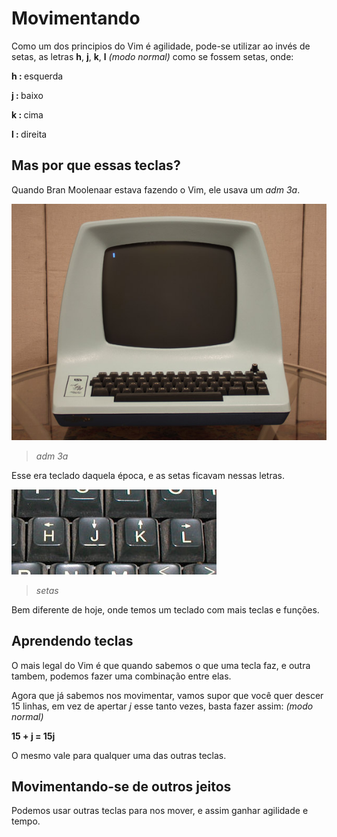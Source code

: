 <h1>Movimentando</h1>

Como um dos principios do Vim é agilidade, pode-se utilizar ao invés de setas, as letras <b>h</b>, <b>j</b>, <b>k</b>, <b>l</b> <i>(modo normal)</i> como se fossem setas, onde:

<b>h : </b>esquerda

<b>j : </b>baixo 

<b>k : </b>cima

<b>l : </b>direita

<h2>Mas por que essas teclas?</h2>

Quando Bran Moolenaar estava fazendo o Vim, ele usava um <i>adm 3a</i>.

<img src="../imagens/adm-3a.jpg">

<blockquote><i>adm 3a</i></blockquote>

 Esse era teclado daquela época, e as setas ficavam nessas letras.

 <img src="../imagens/vim-keyboard-arrows.jpg">

 <blockquote><i>setas</i></blockquote>

 Bem diferente de hoje, onde temos um teclado com mais teclas e funções.

 <h2>Aprendendo teclas</h2>

 O mais legal do Vim é que quando sabemos o que uma tecla faz, e outra tambem, podemos fazer uma combinação entre elas. 
 
 Agora que já sabemos nos movimentar, vamos supor que você quer descer 15 linhas, em vez de apertar <i>j</i> esse tanto vezes, basta fazer assim: <i>(modo normal)</i>

 <b>15 + j = 15j</b>

 O mesmo vale para qualquer uma das outras teclas.

 <h2>Movimentando-se de outros jeitos</h2>

 Podemos usar outras teclas para nos mover, e assim ganhar agilidade e tempo.

 